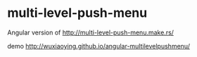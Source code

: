 multi-level-push-menu
=====================

Angular version of http://multi-level-push-menu.make.rs/

demo http://wuxiaoying.github.io/angular-multilevelpushmenu/
